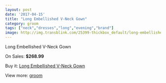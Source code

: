 ```yaml
---
layout: post
date: '2017-04-15'
title: "Long Embellished V-Neck Gown"
category: groom
tags: ["neck","dresses","long","evening","brand"]
image: http://img.transblink.com/25399-thickbox_default/long-embellished-v-neck-gown.jpg
---
```

Long Embellished V-Neck Gown

On Sales: **$268.99**
<a href="https://www.transblink.com/en/groom/8004-long-embellished-v-neck-gown.html"><amp-img layout="responsive" width="600" height="600" src="//img.transblink.com/25399-thickbox_default/long-embellished-v-neck-gown.jpg" alt="Long Embellished V-Neck Gown 0" /></a>
<a href="https://www.transblink.com/en/groom/8004-long-embellished-v-neck-gown.html"><amp-img layout="responsive" width="600" height="600" src="//img.transblink.com/25401-thickbox_default/long-embellished-v-neck-gown.jpg" alt="Long Embellished V-Neck Gown 1" /></a>
<a href="https://www.transblink.com/en/groom/8004-long-embellished-v-neck-gown.html"><amp-img layout="responsive" width="600" height="600" src="//img.transblink.com/25400-thickbox_default/long-embellished-v-neck-gown.jpg" alt="Long Embellished V-Neck Gown 2" /></a>

Buy it: [Long Embellished V-Neck Gown](https://www.transblink.com/en/groom/8004-long-embellished-v-neck-gown.html "Long Embellished V-Neck Gown")

View more: [groom](https://www.transblink.com/en/61-groom "groom")
